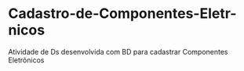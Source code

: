 # Cadastro-de-Componentes-Eletr-nicos
Atividade de Ds desenvolvida com BD para cadastrar Componentes Eletrônicos
